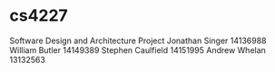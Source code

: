 # cs4227
Software Design and Architecture Project Jonathan Singer 14136988 William Butler 14149389 Stephen Caulfield 14151995 Andrew Whelan 13132563
